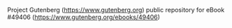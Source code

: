 Project Gutenberg (https://www.gutenberg.org) public repository for
eBook #49406 (https://www.gutenberg.org/ebooks/49406)
